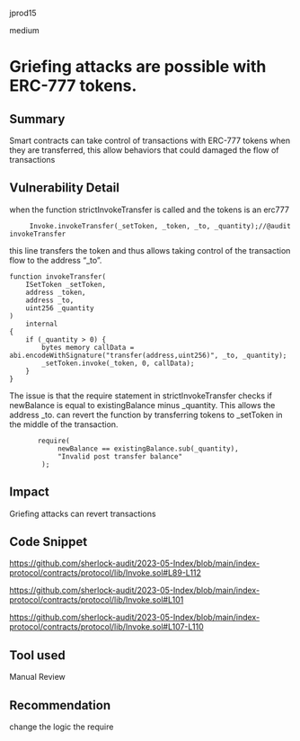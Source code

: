 jprod15

medium

# Griefing attacks are possible with ERC-777 tokens.

## Summary
Smart contracts can take control of transactions with ERC-777 tokens when they are transferred, this allow behaviors that could damaged the flow of transactions  
## Vulnerability Detail
when the function  strictInvokeTransfer is called and the tokens is an erc777 

         Invoke.invokeTransfer(_setToken, _token, _to, _quantity);//@audit invokeTransfer 

this line transfers the token and thus allows taking control of the transaction flow to the address “_to”.

    function invokeTransfer(
        ISetToken _setToken,
        address _token,
        address _to,
        uint256 _quantity
    )
        internal
    {
        if (_quantity > 0) {
            bytes memory callData = abi.encodeWithSignature("transfer(address,uint256)", _to, _quantity);
            _setToken.invoke(_token, 0, callData);
        }
    }
The issue is that the require  statement in strictInvokeTransfer checks if newBalance is equal to existingBalance minus _quantity. This allows the address _to. can revert the function by transferring tokens to _setToken in the middle of the transaction.

           require(
                newBalance == existingBalance.sub(_quantity),
                "Invalid post transfer balance"
            );



## Impact
Griefing attacks can revert transactions 
## Code Snippet
https://github.com/sherlock-audit/2023-05-Index/blob/main/index-protocol/contracts/protocol/lib/Invoke.sol#L89-L112

https://github.com/sherlock-audit/2023-05-Index/blob/main/index-protocol/contracts/protocol/lib/Invoke.sol#L101

https://github.com/sherlock-audit/2023-05-Index/blob/main/index-protocol/contracts/protocol/lib/Invoke.sol#L107-L110

         
## Tool used

Manual Review

## Recommendation
change the logic the require 